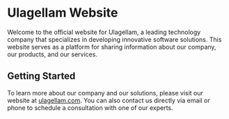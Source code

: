 # Ulagellam Website

Welcome to the official website for Ulagellam, a leading technology company that specializes in developing innovative software solutions. This website serves as a platform for sharing information about our company, our products, and our services.

## Getting Started

To learn more about our company and our solutions, please visit our website at [ulagellam.com](https://ulagellam.com). You can also contact us directly via email or phone to schedule a consultation with one of our experts.


